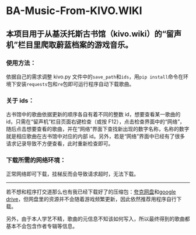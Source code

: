 # BA-Music-From-KIVO.WIKI
## 本项目用于从基沃托斯古书馆（kivo.wiki）的“留声机”栏目里爬取蔚蓝档案的游戏音乐。

### 使用方法：  
依据自己的需求调整 kivo.py 文件中的`save_path`和`ids`，用`pip install`命令在环境下安装`requests`包和`re`包即可运行程序自动下载歌曲。

### 关于 ids：  
古书馆中的歌曲依据更新的顺序各自有着不同的整数 id，想要查看某一歌曲的 id，只需在“留声机”栏目页面右键检查（或按 F12），点击检查界面中的“网络”，随后点击想要查看的歌曲，并在“网络”界面下查找新出现的数字名称，名称的数字就是相应歌曲在古书馆中对应的内部 id。另外，若是“网络”界面中已经有了很多请求记录导致不方便查看，此时重新检查即可。

### 下载所需的网络环境：  
正常网络即可下载，挂梯反而会导致请求超时，无法下载。

---
若不想和程序打交道那么也有我已经下载好了的压缩包：[夸克网盘](https://pan.quark.cn/s/a9f80a56ede5)和[google drive](https://drive.google.com/file/d/1jvI86ib-zxY4A01JAWLeDLTg2Y7rFetF/view?usp=sharing)，但网盘里的资源并不会随着游戏频繁更新，因此依然推荐用程序自行下载。

另外，由于本人学艺不精，歌曲的元信息不知该如何写入，所以最终得到的歌曲都基本不会包含作者专辑等信息。
